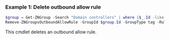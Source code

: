 ### Example 1: Delete outbound allow rule
```powershell
$group = Get-ZNGroup -Search "Domain controllers" | where {$_.Id -like "g:t:*"}
Remove-ZNGroupsOutboundAllowRule -GroupId $group.Id -GroupType tag -RuleId 64a9dbab-417f-48b4-9fcc-8334c7fd354f

```

This cmdlet deletes an outbound allow rule.